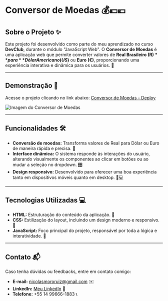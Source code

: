 # Conversor de Moedas 💰💵💶

## Sobre o Projeto ✨
Este projeto foi desenvolvido como parte do meu aprendizado no curso **DevClub**, durante o módulo "JavaScript Web". O **Conversor de Moedas** é uma aplicação web que permite converter valores de **Real Brasileiro (R$)** para **Dólar Americano (US$)** ou **Euro (€)**, proporcionando uma experiência interativa e dinâmica para os usuários. 🌟

---

## Demonstração 🚀
Acesse o projeto clicando no link abaixo:
[Conversor de Moedas - Deploy](https://conversordemoedas-nicolas.netlify.app/)

![Imagem do Conversor de Moedas](https://github.com/user-attachments/assets/3c5a582e-86e1-4292-88ca-65464b32902d)

---

## Funcionalidades 🛠️
- **Conversão de moedas:** Transforma valores de Real para Dólar ou Euro de maneira rápida e precisa. 🔄
- **Interface dinâmica:** O sistema responde às interações do usuário, alterando visualmente os componentes ao clicar em botões ou ao mudar a seleção no dropdown. 🎛️
- **Design responsivo:** Desenvolvido para oferecer uma boa experiência tanto em dispositivos móveis quanto em desktop. 📱💻

---

## Tecnologias Utilizadas 💻
- **HTML:** Estruturação do conteúdo da aplicação. 📜
- **CSS:** Estilização do layout, incluindo um design moderno e responsivo. 🎨
- **JavaScript:** Foco principal do projeto, responsável por toda a lógica e interatividade. 🧠

---

## Contato 📬
Caso tenha dúvidas ou feedbacks, entre em contato comigo:

- **E-mail:** nicolasmororuiz@gmail.com ✉️
- **LinkedIn:** [Meu LinkedIn](https://www.linkedin.com/in/devnicolas/) 🔗
- **Telefone:** +55 14 99666-1883 📞
